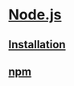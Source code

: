 # [Node.js](https://nodejs.org)

## [Installation](./install/README.md)
## [npm](./npm/README.md)





